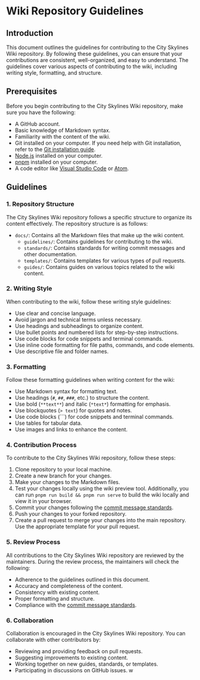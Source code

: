 # Wiki Repository Guidelines

## Introduction

This document outlines the guidelines for contributing to the City Skylines Wiki repository. By following these guidelines, you can ensure that your contributions are consistent, well-organized, and easy to understand. The guidelines cover various aspects of contributing to the wiki, including writing style, formatting, and structure.

## Prerequisites

Before you begin contributing to the City Skylines Wiki repository, make sure you have the following:

- A GitHub account.
- Basic knowledge of Markdown syntax.
- Familiarity with the content of the wiki.
- Git installed on your computer. If you need help with Git installation, refer to the [Git installation guide](gui-001.md).
- [Node.js](https://nodejs.org/) installed on your computer.
- [pnpm](https://pnpm.io/) installed on your computer.
- A code editor like [Visual Studio Code](https://code.visualstudio.com/) or [Atom](https://atom.io/).

## Guidelines

### 1. Repository Structure

The City Skylines Wiki repository follows a specific structure to organize its content effectively. The repository structure is as follows:

- `docs/`: Contains all the Markdown files that make up the wiki content.
  - `guidelines/`: Contains guidelines for contributing to the wiki.
  - `standards/`: Contains standards for writing commit messages and other documentation.
  - `templates/`: Contains templates for various types of pull requests.
  - `guides/`: Contains guides on various topics related to the wiki content.

### 2. Writing Style

When contributing to the wiki, follow these writing style guidelines:

- Use clear and concise language.
- Avoid jargon and technical terms unless necessary.
- Use headings and subheadings to organize content.
- Use bullet points and numbered lists for step-by-step instructions.
- Use code blocks for code snippets and terminal commands.
- Use inline code formatting for file paths, commands, and code elements.
- Use descriptive file and folder names.

### 3. Formatting

Follow these formatting guidelines when writing content for the wiki:

- Use Markdown syntax for formatting text.
- Use headings (`#`, `##`, `###`, etc.) to structure the content.
- Use bold (`**text**`) and italic (`*text*`) formatting for emphasis.
- Use blockquotes (`> text`) for quotes and notes.
- Use code blocks (```) for code snippets and terminal commands.
- Use tables for tabular data.
- Use images and links to enhance the content.

### 4. Contribution Process

To contribute to the City Skylines Wiki repository, follow these steps:

1. Clone repository to your local machine.
2. Create a new branch for your changes.
3. Make your changes to the Markdown files.
4. Test your changes locally using the wiki preview tool. Additionally, you can run `pnpm run build && pnpm run serve` to build the wiki locally and view it in your browser.
5. Commit your changes following the [commit message standards](../standards/std-001.md).
6. Push your changes to your forked repository.
7. Create a pull request to merge your changes into the main repository. Use the appropriate template for your pull request.

### 5. Review Process

All contributions to the City Skylines Wiki repository are reviewed by the maintainers. During the review process, the maintainers will check the following:

- Adherence to the guidelines outlined in this document.
- Accuracy and completeness of the content.
- Consistency with existing content.
- Proper formatting and structure.
- Compliance with the [commit message standards](../standards/std-001.md).

### 6. Collaboration

Collaboration is encouraged in the City Skylines Wiki repository. You can collaborate with other contributors by:

- Reviewing and providing feedback on pull requests.
- Suggesting improvements to existing content.
- Working together on new guides, standards, or templates.
- Participating in discussions on GitHub issues.
w